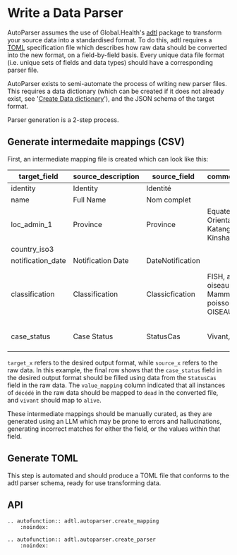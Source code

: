 # Write a Data Parser

AutoParser assumes the use of Global.Health's [adtl](https://github.com/globaldothealth/adtl)
package to transform your source data into a standardised format. To do this, adtl requires a
[TOML](https://toml.io/en/) specification file which describes how raw data should be
converted into the new format, on a field-by-field basis. Every unique data file format
(i.e. unique sets of fields and data types) should have a corresponding parser file.

AutoParser exists to semi-automate the process of writing new parser files. This requires
a data dictionary (which can be created if it does not already exist, see '[Create Data dictionary](data_dict)'),
and the JSON schema of the target format.

Parser generation is a 2-step process.

## Generate intermedaite mappings (CSV)
First, an intermediate mapping file is created which can look like this:

| target_field      | source_description | source_field     | common_values                                            | target_values                                              | value_mapping                                                                            |
|-------------------|--------------------|------------------|----------------------------------------------------------|------------------------------------------------------------|------------------------------------------------------------------------------------------|
| identity          | Identity           | Identité         |                                                          |                                                            |                                                                                          |
| name              | Full Name          | Nom complet      |                                                          |                                                            |                                                                                          |
| loc_admin_1       | Province           | Province         | Equateur, Orientale, Katanga, Kinshasa                   |                                                            |                                                                                          |
| country_iso3      |                    |                  |                                                          |                                                            |                                                                                          |
| notification_date | Notification Date  | DateNotification |                                                          |                                                            |                                                                                          |
| classification    | Classification     | Classicfication  | FISH, amphibie, oiseau, Mammifère, poisson, REPT, OISEAU | mammal, bird, reptile, amphibian, fish, invertebrate, None | mammifère=mammal, rept=reptile, fish=fish, oiseau=bird, amphibie=amphibian, poisson=fish |
| case_status       | Case Status        | StatusCas        | Vivant, Décédé                                           | alive, dead, unknown, None                                 | décédé=dead, vivant=alive                                                                |

`target_x` refers to the desired output format, while `source_x` refers to the raw data.
In this example, the final row shows that the `case_status` field in the desired output
format should be filled using data from the `StatusCas` field in the raw data. The `value_mapping`
column indicated that all instances of `décédé` in the raw data should be mapped to `dead`
in the converted file, and `vivant` should map to `alive`.

These intermediate mappings should be manually curated, as they are generated using an
LLM which may be prone to errors and hallucinations, generating incorrect matches for either
the field, or the values within that field.

## Generate TOML

This step is automated and should produce a TOML file that conforms to the adtl parser
schema, ready for use transforming data.

## API

```{eval-rst}
.. autofunction:: adtl.autoparser.create_mapping
    :noindex:

.. autofunction:: adtl.autoparser.create_parser
    :noindex:
```
